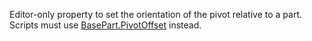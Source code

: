 Editor-only property to set the orientation of the pivot relative to a
part. Scripts must use [BasePart.PivotOffset](https://create.roblox.com/docs/reference/engine/classes/BasePart#PivotOffset) instead.